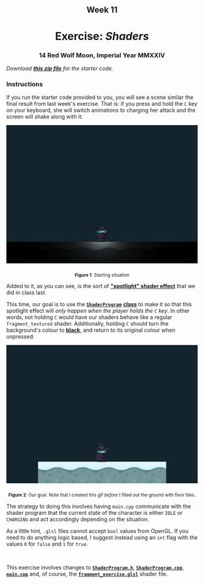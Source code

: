 <h2 align=center>Week 11</h2>

<h1 align=center>Exercise: <em>Shaders</em></h1>

<h3 align=center>14 Red Wolf Moon, Imperial Year MMXXIV</h3>

_Download [**this zip file**](exercises/effects/SDLProject.zip) for the starter code._

### Instructions

If you run the starter code provided to you, you will see a scene similar the final result from last week's exercise. That is: if you press and hold the `C` key on your keyboard, she will switch animations to charging her attack and the screen will shake along with it:

<p align=center><img src="assets/start.gif"></img></p>

<p align=center><sub><strong>Figure 1</strong>: Starting situation</sub></p>

Added to it, as you can see, is the sort of [**"spotlight" shader effect**](https://github.com/sebastianromerocruz/CS3113-material/tree/main/lectures/shaders#part-3-2d-lighting) that we did in class last.

This time, our goal is to use the [**`ShaderProgram`**](SDLProject/ShaderProgram.cpp) [**class**](SDLProject/ShaderProgram.h) to make it so that this spotlight effect will _only happen when the player holds the `C` key_. In other words, not holding `C` would have our shaders behave like a regular `fragment_textured` shader. Additionally, holding `C` should turn the background's colour to [**black**](https://html-color.codes/color-names/black), and return to its original colour when unpressed:

<p align=center><img src="assets/final.gif"></img></p>

<p align=center><sub><strong>Figure 2</strong>: Our goal. Note that I created this gif <em>before</em> I filled out the ground with floor tiles.</sub></p>

The strategy to doing this involves having `main.cpp` communicate with the shader program that the current state of the character is either `IDLE` or `CHARGING` and act accordingly depending on the situation.

As a little hint, `.glsl` files cannot accept `bool` values from OpenGL. If you need to do anything logic based, I suggest instead using an `int` flag with the values `0` for `false` and `1` for `true`.

<br>

This exercise involves changes to [**`ShaderProgram.h`**](SDLProject/ShaderProgram.h), [**`ShaderProgram.cpp`**](SDLProject/ShaderProgram.cpp), [**`main.cpp`**](SDLProject/main.cpp) and, of course, the [**`fragment_exercise.glsl`**](SDLProject/shaders/fragment_exercise.glsl) shader file.